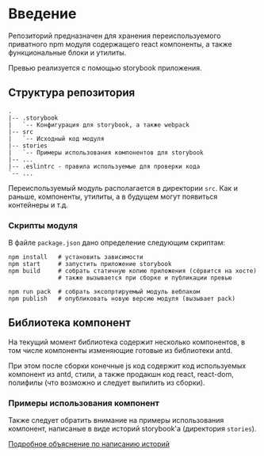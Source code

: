 # Введение

Репозиторий предназначен для хранения переиспользуемого приватного npm модуля содержащего react компоненты, а также функциональные блоки и утилиты.

Превью реализуется с помощью storybook приложения.

## Структура репозитория

```
.
|-- .storybook
|   `-- Конфигурация для storybook, а также webpack
|-- src
|   `-- Исходный код модуля
|-- stories
|   `-- Примеры использования компонентов для storybook
|-- ...
|-- .eslintrc - правила используемые для проверки кода
`-- ...

```

Переиспользуемый модуль располагается в директории `src`. 
Как и раньше, компоненты, утилиты, а в будущем могут появиться контейнеры и т.д.

### Скрипты модуля

В файле `package.json` дано определение следующим скриптам:

```shell
npm install   # установить зависимости
npm start     # запустить приложение storybook
npm build     # собрать статичную копию приложения (сёрвится на хосте)
              # также вызывается при сборке и публикации превью

npm run pack  # собрать эксопртируемый модуль вебпаком
npm publish   # опубликовать новую версию модуля (вызывает pack)
```

## Библиотека компонент

На текущий момент библиотека содержит несколько компонентов, в том числе компоненты изменяющие готовые из библиотеки antd.

При этом после сборки конечные js код содержит код используемых компонент из antd, стили, а также продакшн код react, react-dom, полифилы 
(что возможно и следует выпилить из сборки).

### Примеры использования компонент

Также следует обратить внимание на примеры использования компонент, написаные в виде историй storybook'a (директория `stories`).

[Подробное объяснение по написанию историй](https://storybook.js.org/basics/guide-react/#write-your-stories)
